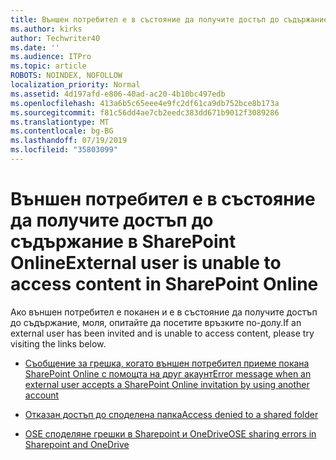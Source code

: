 ```yaml
---
title: Външен потребител е в състояние да получите достъп до съдържание в SharePoint Online
ms.author: kirks
author: Techwriter40
ms.date: ''
ms.audience: ITPro
ms.topic: article
ROBOTS: NOINDEX, NOFOLLOW
localization_priority: Normal
ms.assetid: 4d197afd-e806-40ad-ac20-4b10bc497edb
ms.openlocfilehash: 413a6b5c65eee4e9fc2df61ca9db752bce8b173a
ms.sourcegitcommit: f81c56dd4ae7cb2eedc383dd671b9012f3089286
ms.translationtype: MT
ms.contentlocale: bg-BG
ms.lasthandoff: 07/19/2019
ms.locfileid: "35803099"
---
```

# <a name="external-user-is-unable-to-access-content-in-sharepoint-online"></a><span data-ttu-id="ce260-102">Външен потребител е в състояние да получите достъп до съдържание в SharePoint Online</span><span class="sxs-lookup"><span data-stu-id="ce260-102">External user is unable to access content in SharePoint Online</span></span>

<span data-ttu-id="ce260-103">Ако външен потребител е поканен и е в състояние да получите достъп до съдържание, моля, опитайте да посетите връзките по-долу.</span><span class="sxs-lookup"><span data-stu-id="ce260-103">If an external user has been invited and is unable to access content, please try visiting the links below.</span></span>

- [<span data-ttu-id="ce260-104">Съобщение за грешка, когато външен потребител приеме покана SharePoint Online с помощта на друг акаунт</span><span class="sxs-lookup"><span data-stu-id="ce260-104">Error message when an external user accepts a SharePoint Online invitation by using another account</span></span>](https://docs.microsoft.com/sharepoint/support/sharing-and-permissions/error-when-external-user-accepts-an-invitation-by-using-another-account)

- [<span data-ttu-id="ce260-105">Отказан достъп до споделена папка</span><span class="sxs-lookup"><span data-stu-id="ce260-105">Access denied to a shared folder</span></span>](https://support.office.com/article/users-can-t-access-a-shared-folder-in-sharepoint-online-b5923bcb-a944-44c4-96c5-6312377040de?ui=en-US&rs=en-US&ad=US)

- [<span data-ttu-id="ce260-106">OSE споделяне грешки в Sharepoint и OneDrive</span><span class="sxs-lookup"><span data-stu-id="ce260-106">OSE sharing errors in Sharepoint and OneDrive</span></span>](https://docs.microsoft.com/sharepoint/sharepoint-onedrive-error-message)

